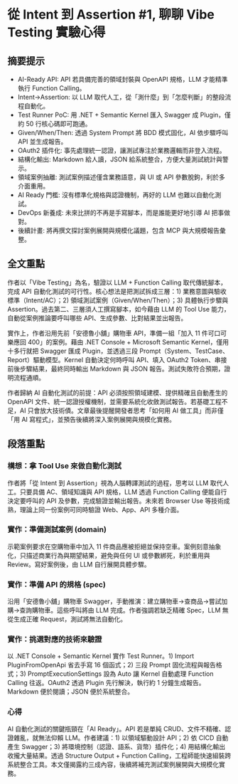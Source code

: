 # 從 Intent 到 Assertion #1, 聊聊 Vibe Testing 實驗心得

## 摘要提示
- AI-Ready API: API 若具備完善的領域封裝與 OpenAPI 規格，LLM 才能精準執行 Function Calling。
- Intent→Assertion: 以 LLM 取代人工，從「測什麼」到「怎麼判斷」的整段流程自動化。
- Test Runner PoC: 用 .NET + Semantic Kernel 匯入 Swagger 成 Plugin，僅約 50 行核心碼即可跑通。
- Given/When/Then: 透過 System Prompt 將 BDD 模式固化，AI 依步驟呼叫 API 並生成報告。
- OAuth2 插件化: 事先處理統一認證，讓測試專注於業務邏輯而非登入流程。
- 結構化輸出: Markdown 給人讀，JSON 給系統整合，方便大量測試統計與警示。
- 領域案例抽離: 測試案例描述僅含業務語意，與 UI 或 API 參數脫鉤，利於多介面重用。
- AI Ready 門檻: 沒有標準化規格與認證機制，再好的 LLM 也難以自動化測試。
- DevOps 新養成: 未來比拼的不再是手寫腳本，而是誰能更好地引導 AI 把事做對。
- 後續計畫: 將再撰文探討案例展開與規模化議題，包含 MCP 與大規模報告彙整。

## 全文重點
作者以「Vibe Testing」為名，驗證以 LLM + Function Calling 取代傳統腳本，完成 API 自動化測試的可行性。核心想法是把測試拆成三層：1) 業務意圖與驗收標準（Intent/AC）；2) 領域測試案例（Given/When/Then）；3) 具體執行步驟與 Assertion。過去第二、三層須人工撰寫腳本，如今藉由 LLM 的 Tool Use 能力，自動從案例推論要呼叫哪些 API、生成參數、比對結果並出報告。

實作上，作者沿用先前「安德魯小舖」購物車 API，準備一組「加入 11 件可口可樂應回 400」的案例。藉由 .NET Console + Microsoft Semantic Kernel，僅用十多行就把 Swagger 匯成 Plugin，並透過三段 Prompt（System、TestCase、Report）驅動模型。Kernel 自動決定何時呼叫 API、填入 OAuth2 Token、串接前後步驟結果，最終同時輸出 Markdown 與 JSON 報告。測試失敗符合預期，證明流程通順。

作者歸納 AI 自動化測試的前提：API 必須按照領域建模、提供精確且自動產生的 OpenAPI 文件、統一認證授權機制，並需要系統化收斂測試報告。若基礎工程不足，AI 只會放大技術債。文章最後提醒開發者思考「如何用 AI 做工具」而非僅「用 AI 寫程式」，並預告後續將深入案例展開與規模化實務。

## 段落重點
### 構想：拿 Tool Use 來做自動化測試
作者將「從 Intent 到 Assertion」視為人腦轉譯測試的過程，思考以 LLM 取代人工。只要具備 AC、領域知識與 API 規格，LLM 透過 Function Calling 便能自行決定要呼叫的 API 及參數，完成驗證並輸出報告。未來若 Browser Use 等技術成熟，理論上同一份案例可同時驗證 Web、App、API 多種介面。

### 實作：準備測試案例 (domain)
示範案例要求在空購物車中加入 11 件商品應被拒絕並保持空車。案例刻意抽象化，只描述商業行為與期望結果，避免與任何 UI 或參數綁死，利於重用與 Review。寫好案例後，由 LLM 自行展開具體步驟。

### 實作：準備 API 的規格 (spec)
沿用「安德魯小舖」購物車 Swagger，手動推演：建立購物車→查商品→嘗試加購→查詢購物車。這些呼叫將由 LLM 完成。作者強調若缺乏精確 Spec，LLM 無從生成正確 Request，測試將無法自動化。

### 實作：挑選對應的技術來驗證
以 .NET Console + Semantic Kernel 實作 Test Runner。1) Import PluginFromOpenApi 省去手寫 16 個函式；2) 三段 Prompt 固化流程與報告格式；3) PromptExecutionSettings 設為 Auto 讓 Kernel 自動處理 Function Calling 往返。OAuth2 透過 Plugin 先行解決，執行約 1 分鐘生成報告。Markdown 便於閱讀；JSON 便於系統整合。

### 心得
AI 自動化測試的關鍵瓶頸在「AI Ready」。API 若是單純 CRUD、文件不精確、認證雜亂，就無法仰賴 LLM。作者建議：1) 以領域驅動設計 API；2) 依 CICD 自動產生 Swagger；3) 將環境控制（認證、語系、貨幣）插件化；4) 用結構化輸出收攏大量結果。透過 Structure Output + Function Calling，工程師能快速組裝跨系統整合工具。本文僅揭露約三成內容，後續將補充測試案例展開與大規模化實務。